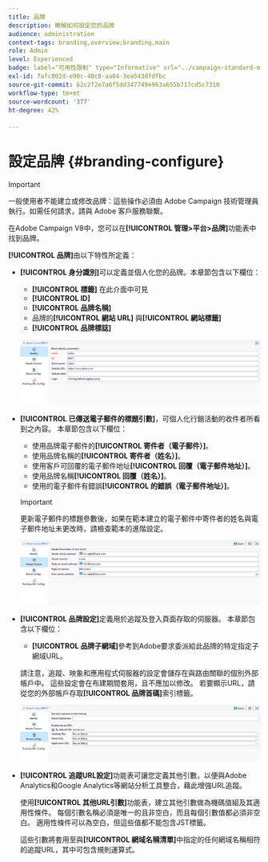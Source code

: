 ```yaml
---
title: 品牌
description: 瞭解如何設定您的品牌
audience: administration
context-tags: branding,overview;branding,main
role: Admin
level: Experienced
badge: label="可用性限制" type="Informative" url="../campaign-standard-migration-home.md" tooltip="僅限Campaign Standard已移轉的使用者"
exl-id: 7afc802d-e90c-48c8-aa04-3ea543dfdfbc
source-git-commit: 62c2f2e7a6f5dd347749e963a655b717cd5c7310
workflow-type: tm+mt
source-wordcount: '377'
ht-degree: 42%

---
```


# 設定品牌 {#branding-configure}

>[!IMPORTANT]
>
>一般使用者不能建立或修改品牌：這些操作必須由 Adobe Campaign 技術管理員執行。如需任何請求，請與 Adobe 客戶服務聯繫。

在Adobe Campaign V8中，您可以在&#x200B;**[!UICONTROL 管理>平台>品牌]**&#x200B;功能表中找到品牌。

**[!UICONTROL 品牌]**&#x200B;由以下特性所定義：

* **[!UICONTROL 身分識別]**&#x200B;可以定義並個人化您的品牌。本章節包含以下欄位：

   * **[!UICONTROL 標籤]** 在此介面中可見
   * **[!UICONTROL ID]**
   * **[!UICONTROL 品牌名稱]**
   * 品牌的&#x200B;**[!UICONTROL 網站 URL]** 與&#x200B;**[!UICONTROL 網站標籤]**
   * **[!UICONTROL 品牌標誌]**

  ![](assets/branding_1.png)

* **[!UICONTROL 已傳送電子郵件的標題引數]**，可個人化行銷活動的收件者所看到之內容。 本章節包含以下欄位：

   * 使用品牌電子郵件的&#x200B;**[!UICONTROL 寄件者（電子郵件）]**。
   * 使用品牌名稱的&#x200B;**[!UICONTROL 寄件者（姓名）]**。
   * 使用客戶可回覆的電子郵件地址&#x200B;**[!UICONTROL 回覆（電子郵件地址）]**。
   * 使用品牌名稱&#x200B;**[!UICONTROL 回覆（姓名）]**。
   * 使用的電子郵件有錯誤&#x200B;**[!UICONTROL 的錯誤（電子郵件地址）]**。

  >[!IMPORTANT]
  >
  >更新電子郵件的標題參數後，如果在範本建立的電子郵件中寄件者的姓名與電子郵件地址未更改時，請檢查範本的進階設定。

  ![](assets/branding_2.png)

* **[!UICONTROL 品牌設定]**&#x200B;定義用於追蹤及登入頁面存取的伺服器。 本章節包含以下欄位：

   * **[!UICONTROL 品牌子網域]**&#x200B;參考到Adobe要求委派給此品牌的特定指定子網域URL。

  請注意，追蹤、映象和應用程式伺服器的設定會儲存在與路由關聯的個別外部帳戶中。 這些設定會在布建期間套用，且不應加以修改。 若要顯示URL，請從您的外部帳戶存取&#x200B;**[!UICONTROL 品牌首碼]**&#x200B;索引標籤。

  ![](assets/branding_3.png)

* **[!UICONTROL 追蹤URL設定]**&#x200B;功能表可讓您定義其他引數，以便與Adobe Analytics和Google Analytics等網站分析工具整合，藉此增強URL追蹤。

  使用&#x200B;**[!UICONTROL 其他URL引數]**&#x200B;功能表，建立其他引數做為機碼值組及其適用性條件。 每個引數名稱必須是唯一的且非空白，而且每個引數值都必須非空白。 適用性條件可以為空白，但這些值都不能包含JST標籤。

  這些引數將套用至與&#x200B;**[!UICONTROL 網域名稱清單]**&#x200B;中指定的任何網域名稱相符的追蹤URL，其中可包含規則運算式。
